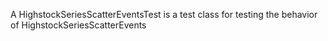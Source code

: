 A HighstockSeriesScatterEventsTest is a test class for testing the behavior of HighstockSeriesScatterEvents